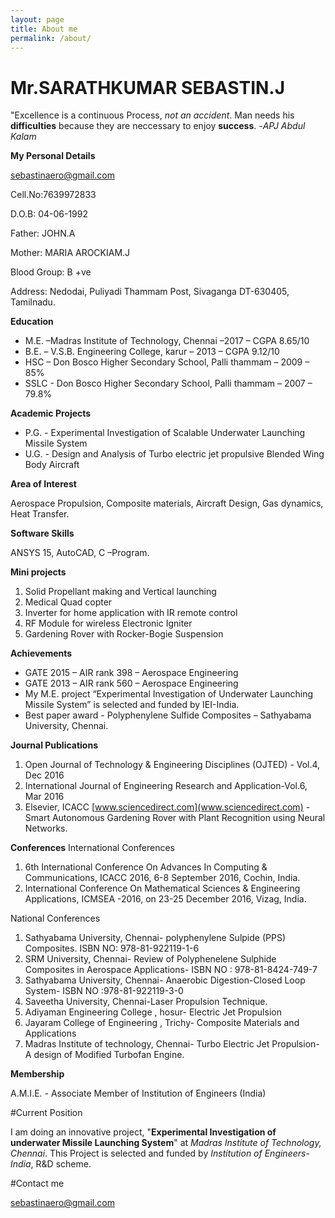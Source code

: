 ```yaml
---
layout: page
title: About me
permalink: /about/
---
```


# Mr.SARATHKUMAR SEBASTIN.J
"Excellence is a continuous Process, *not an accident*. Man needs his **difficulties** because they are neccessary to enjoy **success**. -*APJ Abdul Kalam*

**My Personal Details**

sebastinaero@gmail.com

Cell.No:7639972833

D.O.B: 04-06-1992

Father: JOHN.A

Mother: MARIA AROCKIAM.J

Blood Group: B +ve

Address: Nedodai, Puliyadi Thammam Post, Sivaganga DT-630405, Tamilnadu.


**Education** 

* M.E. –Madras Institute of Technology, Chennai –2017 – CGPA 8.65/10
* B.E. – V.S.B. Engineering College, karur – 2013 – CGPA 9.12/10
* HSC – Don Bosco Higher Secondary School, Palli thammam – 2009 – 85%
* SSLC - Don Bosco Higher Secondary School, Palli thammam – 2007 – 79.8%

**Academic Projects**

* P.G. - Experimental Investigation of Scalable Underwater Launching Missile System
* U.G. - Design and Analysis of Turbo electric jet propulsive Blended Wing Body Aircraft

**Area of Interest**

Aerospace Propulsion, Composite materials, Aircraft Design, Gas dynamics, Heat Transfer.

**Software Skills**

ANSYS 15, AutoCAD, C –Program. 

**Mini projects**

1. Solid Propellant making and Vertical launching
2. Medical Quad copter
3. Inverter for home application with IR remote control
4. RF Module for wireless Electronic Igniter
5. Gardening Rover with Rocker-Bogie Suspension  
 
**Achievements**

* GATE 2015 – AIR rank 398 – Aerospace Engineering
* GATE 2013 – AIR rank 560 – Aerospace Engineering
* My M.E. project “Experimental Investigation of Underwater Launching Missile System” is selected and funded by IEI-India.
* Best paper award - Polyphenylene Sulfide Composites – Sathyabama University, Chennai.

**Journal Publications**

1.	Open Journal of Technology & Engineering Disciplines (OJTED) - Vol.4, Dec 2016
2.	International Journal of Engineering Research and Application-Vol.6, Mar 2016
3.	Elsevier, ICACC [www.sciencedirect.com](www.sciencedirect.com) - Smart Autonomous Gardening Rover with Plant Recognition using Neural Networks.

**Conferences**
International Conferences

1.	6th International Conference On Advances In Computing & Communications, ICACC 2016, 6-8 September 2016, Cochin, India.
2.	International Conference On Mathematical Sciences & Engineering Applications, ICMSEA -2016, on 23-25 December 2016, Vizag, India.

National Conferences

1.	Sathyabama University, Chennai-  polyphenylene Sulpide (PPS) Composites. ISBN NO: 978-81-922119-1-6
2.	SRM University, Chennai- Review of Polyphenelene Sulphide Composites in Aerospace Applications- ISBN NO : 978-81-8424-749-7
3.	Sathyabama University, Chennai- Anaerobic Digestion-Closed Loop System- ISBN NO :978-81-922119-3-0
4.	Saveetha University, Chennai-Laser Propulsion Technique. 
5.	Adiyaman Engineering College , hosur- Electric Jet Propulsion
6.	Jayaram College of Engineering , Trichy- Composite Materials and Applications
7.	Madras Institute of technology, Chennai- Turbo Electric Jet Propulsion- A design of Modified Turbofan Engine.

**Membership**

A.M.I.E. - Associate Member of Institution of Engineers (India)


#Current Position

I am doing an innovative project, "**Experimental Investigation of underwater Missile Launching System**" at *Madras Institute of Technology, Chennai*. This Project is selected and funded by *Institution of Engineers-India*, R&D scheme.

#Contact me

[sebastinaero@gmail.com](sebastinaero@gmail.com)
